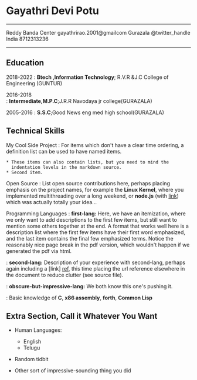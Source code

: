 Gayathri Devi Potu
============

-------------------     ----------------------------
Reddy Banda Center                        gayathrirao.2001@gmailcom
Gurazala                        @twitter_handle
India                        8712313236
-------------------     ----------------------------

Education
---------

2018-2022
:   **Btech ,Information Technology**; R.V.R &J.C College of Engineering (GUNTUR)

2016-2018    
:   **Intermediate,M.P.C**;J.R.R Navodaya jr college(GURAZALA)

2005-2016
:   **S.S.C**;Good News eng med high school(GURAZALA)


Technical Skills
--------------------

My Cool Side Project
:   For items which don't have a clear time ordering, a definition
    list can be used to have named items.

    * These items can also contain lists, but you need to mind the
      indentation levels in the markdown source.
    * Second item.

Open Source
:   List open source contributions here, perhaps placing emphasis on
    the project names, for example the **Linux Kernel**, where you
    implemented multithreading over a long weekend, or **node.js**
    (with [link](http://nodejs.org)) which was actually totally
    your idea...

Programming Languages
:   **first-lang:** Here, we have an itemization, where we only want
    to add descriptions to the first few items, but still want to
    mention some others together at the end. A format that works well
    here is a description list where the first few items have their
    first word emphasized, and the last item contains the final few
    emphasized terms. Notice the reasonably nice page break in the pdf
    version, which wouldn't happen if we generated the pdf via html.

:   **second-lang:** Description of your experience with second-lang,
    perhaps again including a [link] [ref], this time placing the url
    reference elsewhere in the document to reduce clutter (see source
    file). 

:   **obscure-but-impressive-lang:** We both know this one's pushing
    it.

:   Basic knowledge of **C**, **x86 assembly**, **forth**, **Common Lisp**

[ref]: https://github.com/githubuser/superlongprojectname

Extra Section, Call it Whatever You Want
----------------------------------------

* Human Languages:

     * English
     * Telugu

* Random tidbit

* Other sort of impressive-sounding thing you did
